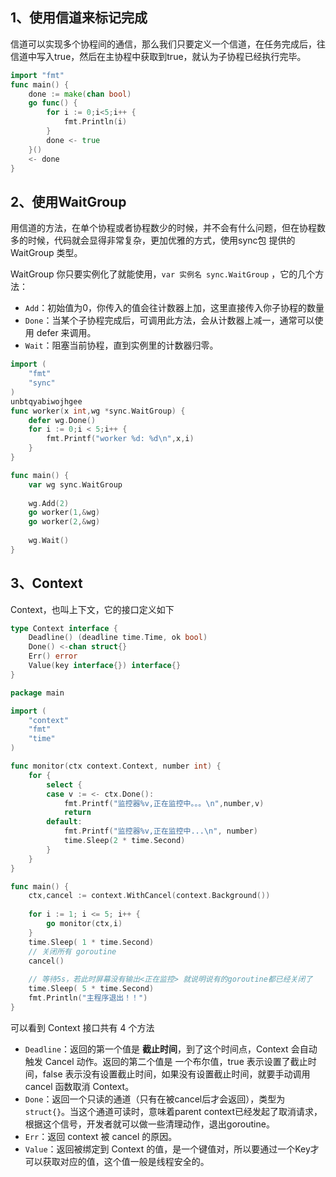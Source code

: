 ## 1、使用信道来标记完成

信道可以实现多个协程间的通信，那么我们只要定义一个信道，在任务完成后，往信道中写入true，然后在主协程中获取到true，就认为子协程已经执行完毕。

```go
import "fmt"
func main() {
    done := make(chan bool)
    go func() {
        for i := 0;i<5;i++ {
            fmt.Println(i)
        }
        done <- true
    }()
    <- done
}
```

## 2、使用WaitGroup

用信道的方法，在单个协程或者协程数少的时候，并不会有什么问题，但在协程数多的时候，代码就会显得非常复杂，更加优雅的方式，使用sync包 提供的 WaitGroup 类型。

WaitGroup  你只要实例化了就能使用，`var 实例名 sync.WaitGroup` ，它的几个方法：

- `Add`：初始值为0，你传入的值会往计数器上加，这里直接传入你子协程的数量
- `Done`：当某个子协程完成后，可调用此方法，会从计数器上减一，通常可以使用 defer 来调用。
- `Wait`：阻塞当前协程，直到实例里的计数器归零。

```go
import (
	"fmt"
    "sync"
)
unbtqyabiwojhgee
func worker(x int,wg *sync.WaitGroup) {
    defer wg.Done()
    for i := 0;i < 5;i++ {
        fmt.Printf("worker %d: %d\n",x,i)
    }
}

func main() {
    var wg sync.WaitGroup
    
    wg.Add(2)
    go worker(1,&wg)
    go worker(2,&wg)
    
    wg.Wait()
}
```


## 3、Context

Context，也叫上下文，它的接口定义如下

```go
type Context interface {
    Deadline() (deadline time.Time, ok bool)
    Done() <-chan struct{}
    Err() error
    Value(key interface{}) interface{}
}
```


```go
package main

import (
	"context"
    "fmt"
    "time"
)

func monitor(ctx context.Context, number int) {
    for {
        select {
        case v := <- ctx.Done():
            fmt.Printf("监控器%v,正在监控中。。。\n",number,v)
            return
        default:
            fmt.Printf("监控器%v,正在监控中...\n", number)
            time.Sleep(2 * time.Second)
        }
    }
}

func main() {
    ctx,cancel := context.WithCancel(context.Background())
    
    for i := 1; i <= 5; i++ {
        go monitor(ctx,i)
    }
    time.Sleep( 1 * time.Second)
    // 关闭所有 goroutine
    cancel()
    
    // 等待5s，若此时屏幕没有输出<正在监控> 就说明说有的goroutine都已经关闭了
    time.Sleep( 5 * time.Second)
    fmt.Println("主程序退出！！")
}
```

可以看到 Context 接口共有 4 个方法

- `Deadline`：返回的第一个值是 **截止时间**，到了这个时间点，Context 会自动触发 Cancel 动作。返回的第二个值是 一个布尔值，true 表示设置了截止时间，false 表示没有设置截止时间，如果没有设置截止时间，就要手动调用 cancel 函数取消 Context。
- `Done`：返回一个只读的通道（只有在被cancel后才会返回），类型为 `struct{}`。当这个通道可读时，意味着parent context已经发起了取消请求，根据这个信号，开发者就可以做一些清理动作，退出goroutine。
- `Err`：返回 context 被 cancel 的原因。
- `Value`：返回被绑定到 Context 的值，是一个键值对，所以要通过一个Key才可以获取对应的值，这个值一般是线程安全的。